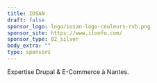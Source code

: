 ```yaml
---
title: IOSAN
draft: false
sponsor_logo: logo/iosan-logo-couleurs-rvb.png
sponsor_site: https://www.iloofo.com/
sponsor_type: 02_silver
body_extra: ""
type: sponsors
---
```

Expertise Drupal & E-Commerce à Nantes.